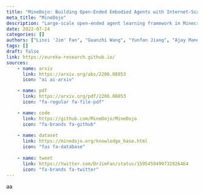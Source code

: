 ```yaml
---
title: "MineDojo: Building Open-Ended Embodied Agents with Internet-Scale Knowledge"
meta_title: "MineDojo"
description: "Large-scale open-ended agent learning framework in Minecraft."
date: 2022-07-24
categories: []
authors: ["Linxi 'Jim' Fan", "Guanzhi Wang", "Yunfan Jiang", "Ajay Mandlekar", "Yuncong Yang", "Haoyi Zhu", "Andrew Tang", "De-An Huang", "Yuke Zhu", "Anima Anandkumar"]
tags: []
draft: false
link: https://eureka-research.github.io/
sources:
    - name: arxiv
      link: https://arxiv.org/abs/2206.08853
      icon: "ai ai-arxiv"

    - name: pdf
      link: https://arxiv.org/pdf/2206.08853
      icon: "fa-regular fa-file-pdf"

    - name: code
      link: https://github.com/MineDojo/MineDojo
      icon: "fa-brands fa-github"
    
    - name: dataset
      link: https://minedojo.org/knowledge_base.html
      icon: "fas fa-database"
      
    - name: tweet
      link: https://twitter.com/DrJimFan/status/1595459499732926464
      icon: "fa-brands fa-twitter"
---
```


aa